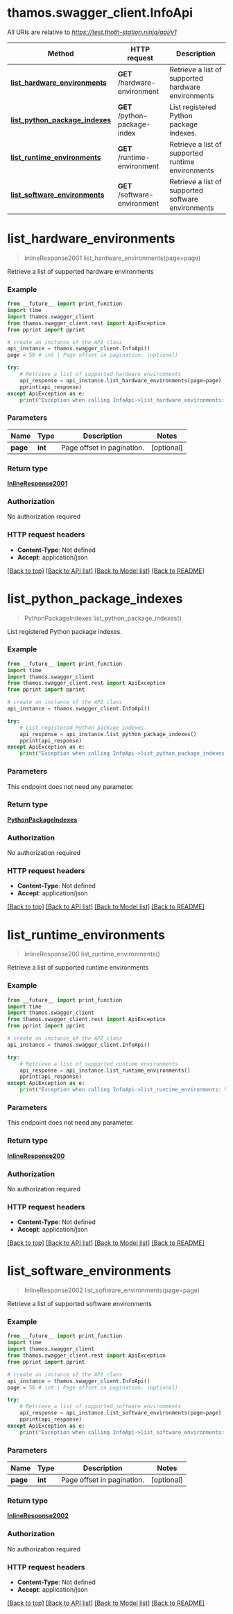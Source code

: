 # thamos.swagger_client.InfoApi

All URIs are relative to *https://test.thoth-station.ninja/api/v1*

Method | HTTP request | Description
------------- | ------------- | -------------
[**list_hardware_environments**](InfoApi.md#list_hardware_environments) | **GET** /hardware-environment | Retrieve a list of supported hardware environments
[**list_python_package_indexes**](InfoApi.md#list_python_package_indexes) | **GET** /python-package-index | List registered Python package indexes.
[**list_runtime_environments**](InfoApi.md#list_runtime_environments) | **GET** /runtime-environment | Retrieve a list of supported runtime environments
[**list_software_environments**](InfoApi.md#list_software_environments) | **GET** /software-environment | Retrieve a list of supported software environments

# **list_hardware_environments**
> InlineResponse2001 list_hardware_environments(page=page)

Retrieve a list of supported hardware environments

### Example
```python
from __future__ import print_function
import time
import thamos.swagger_client
from thamos.swagger_client.rest import ApiException
from pprint import pprint

# create an instance of the API class
api_instance = thamos.swagger_client.InfoApi()
page = 56 # int | Page offset in pagination. (optional)

try:
    # Retrieve a list of supported hardware environments
    api_response = api_instance.list_hardware_environments(page=page)
    pprint(api_response)
except ApiException as e:
    print("Exception when calling InfoApi->list_hardware_environments: %s\n" % e)
```

### Parameters

Name | Type | Description  | Notes
------------- | ------------- | ------------- | -------------
 **page** | **int**| Page offset in pagination. | [optional] 

### Return type

[**InlineResponse2001**](InlineResponse2001.md)

### Authorization

No authorization required

### HTTP request headers

 - **Content-Type**: Not defined
 - **Accept**: application/json

[[Back to top]](#) [[Back to API list]](../README.md#documentation-for-api-endpoints) [[Back to Model list]](../README.md#documentation-for-models) [[Back to README]](../README.md)

# **list_python_package_indexes**
> PythonPackageIndexes list_python_package_indexes()

List registered Python package indexes.

### Example
```python
from __future__ import print_function
import time
import thamos.swagger_client
from thamos.swagger_client.rest import ApiException
from pprint import pprint

# create an instance of the API class
api_instance = thamos.swagger_client.InfoApi()

try:
    # List registered Python package indexes.
    api_response = api_instance.list_python_package_indexes()
    pprint(api_response)
except ApiException as e:
    print("Exception when calling InfoApi->list_python_package_indexes: %s\n" % e)
```

### Parameters
This endpoint does not need any parameter.

### Return type

[**PythonPackageIndexes**](PythonPackageIndexes.md)

### Authorization

No authorization required

### HTTP request headers

 - **Content-Type**: Not defined
 - **Accept**: application/json

[[Back to top]](#) [[Back to API list]](../README.md#documentation-for-api-endpoints) [[Back to Model list]](../README.md#documentation-for-models) [[Back to README]](../README.md)

# **list_runtime_environments**
> InlineResponse200 list_runtime_environments()

Retrieve a list of supported runtime environments

### Example
```python
from __future__ import print_function
import time
import thamos.swagger_client
from thamos.swagger_client.rest import ApiException
from pprint import pprint

# create an instance of the API class
api_instance = thamos.swagger_client.InfoApi()

try:
    # Retrieve a list of supported runtime environments
    api_response = api_instance.list_runtime_environments()
    pprint(api_response)
except ApiException as e:
    print("Exception when calling InfoApi->list_runtime_environments: %s\n" % e)
```

### Parameters
This endpoint does not need any parameter.

### Return type

[**InlineResponse200**](InlineResponse200.md)

### Authorization

No authorization required

### HTTP request headers

 - **Content-Type**: Not defined
 - **Accept**: application/json

[[Back to top]](#) [[Back to API list]](../README.md#documentation-for-api-endpoints) [[Back to Model list]](../README.md#documentation-for-models) [[Back to README]](../README.md)

# **list_software_environments**
> InlineResponse2002 list_software_environments(page=page)

Retrieve a list of supported software environments

### Example
```python
from __future__ import print_function
import time
import thamos.swagger_client
from thamos.swagger_client.rest import ApiException
from pprint import pprint

# create an instance of the API class
api_instance = thamos.swagger_client.InfoApi()
page = 56 # int | Page offset in pagination. (optional)

try:
    # Retrieve a list of supported software environments
    api_response = api_instance.list_software_environments(page=page)
    pprint(api_response)
except ApiException as e:
    print("Exception when calling InfoApi->list_software_environments: %s\n" % e)
```

### Parameters

Name | Type | Description  | Notes
------------- | ------------- | ------------- | -------------
 **page** | **int**| Page offset in pagination. | [optional] 

### Return type

[**InlineResponse2002**](InlineResponse2002.md)

### Authorization

No authorization required

### HTTP request headers

 - **Content-Type**: Not defined
 - **Accept**: application/json

[[Back to top]](#) [[Back to API list]](../README.md#documentation-for-api-endpoints) [[Back to Model list]](../README.md#documentation-for-models) [[Back to README]](../README.md)

